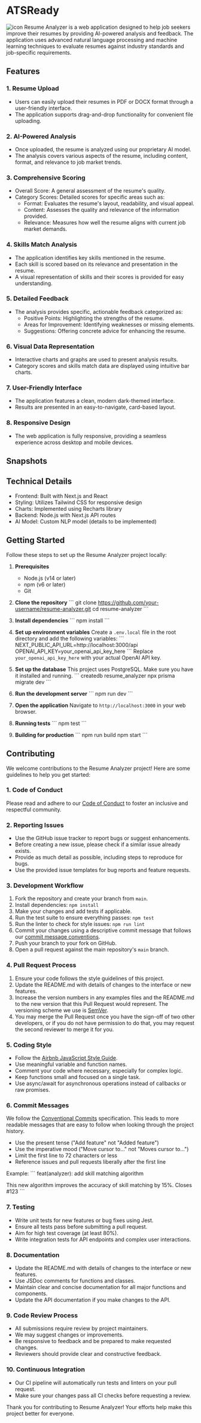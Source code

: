 # ATSReady
![icon](https://github.com/user-attachments/assets/e805da69-52fd-4595-9fc8-8239d2ae81ac)
Resume Analyzer is a web application designed to help job seekers improve their resumes by providing AI-powered analysis and feedback. The application uses advanced natural language processing and machine learning techniques to evaluate resumes against industry standards and job-specific requirements.

## Features
### 1. Resume Upload
- Users can easily upload their resumes in PDF or DOCX format through a user-friendly interface.
- The application supports drag-and-drop functionality for convenient file uploading.

### 2. AI-Powered Analysis
- Once uploaded, the resume is analyzed using our proprietary AI model.
- The analysis covers various aspects of the resume, including content, format, and relevance to job market trends.

### 3. Comprehensive Scoring
- Overall Score: A general assessment of the resume's quality.
- Category Scores: Detailed scores for specific areas such as:
  - Format: Evaluates the resume's layout, readability, and visual appeal.
  - Content: Assesses the quality and relevance of the information provided.
  - Relevance: Measures how well the resume aligns with current job market demands.

### 4. Skills Match Analysis
- The application identifies key skills mentioned in the resume.
- Each skill is scored based on its relevance and presentation in the resume.
- A visual representation of skills and their scores is provided for easy understanding.

### 5. Detailed Feedback
- The analysis provides specific, actionable feedback categorized as:
  - Positive Points: Highlighting the strengths of the resume.
  - Areas for Improvement: Identifying weaknesses or missing elements.
  - Suggestions: Offering concrete advice for enhancing the resume.

### 6. Visual Data Representation
- Interactive charts and graphs are used to present analysis results.
- Category scores and skills match data are displayed using intuitive bar charts.

### 7. User-Friendly Interface
- The application features a clean, modern dark-themed interface.
- Results are presented in an easy-to-navigate, card-based layout.

### 8. Responsive Design
- The web application is fully responsive, providing a seamless experience across desktop and mobile devices.


## Snapshots

## Technical Details

- Frontend: Built with Next.js and React
- Styling: Utilizes Tailwind CSS for responsive design
- Charts: Implemented using Recharts library
- Backend: Node.js with Next.js API routes
- AI Model: Custom NLP model (details to be implemented)

## Getting Started

Follow these steps to set up the Resume Analyzer project locally:

1. **Prerequisites**
   - Node.js (v14 or later)
   - npm (v6 or later)
   - Git

2. **Clone the repository**
   \`\`\`
   git clone https://github.com/your-username/resume-analyzer.git
   cd resume-analyzer
   \`\`\`

3. **Install dependencies**
   \`\`\`
   npm install
   \`\`\`

4. **Set up environment variables**
   Create a `.env.local` file in the root directory and add the following variables:
   \`\`\`
   NEXT_PUBLIC_API_URL=http://localhost:3000/api
   OPENAI_API_KEY=your_openai_api_key_here
   \`\`\`
   Replace `your_openai_api_key_here` with your actual OpenAI API key.

5. **Set up the database**
   This project uses PostgreSQL. Make sure you have it installed and running.
   \`\`\`
   createdb resume_analyzer
   npx prisma migrate dev
   \`\`\`

6. **Run the development server**
   \`\`\`
   npm run dev
   \`\`\`

7. **Open the application**
   Navigate to `http://localhost:3000` in your web browser.

8. **Running tests**
   \`\`\`
   npm test
   \`\`\`

9. **Building for production**
   \`\`\`
   npm run build
   npm start
   \`\`\`

## Contributing

We welcome contributions to the Resume Analyzer project! Here are some guidelines to help you get started:

### 1. Code of Conduct

Please read and adhere to our [Code of Conduct](CODE_OF_CONDUCT.md) to foster an inclusive and respectful community.

### 2. Reporting Issues

- Use the GitHub issue tracker to report bugs or suggest enhancements.
- Before creating a new issue, please check if a similar issue already exists.
- Provide as much detail as possible, including steps to reproduce for bugs.
- Use the provided issue templates for bug reports and feature requests.

### 3. Development Workflow

1. Fork the repository and create your branch from `main`.
2. Install dependencies: `npm install`
3. Make your changes and add tests if applicable.
4. Run the test suite to ensure everything passes: `npm test`
5. Run the linter to check for style issues: `npm run lint`
6. Commit your changes using a descriptive commit message that follows our [commit message conventions](#commit-messages).
7. Push your branch to your fork on GitHub.
8. Open a pull request against the main repository's `main` branch.

### 4. Pull Request Process

1. Ensure your code follows the style guidelines of this project.
2. Update the README.md with details of changes to the interface or new features.
3. Increase the version numbers in any examples files and the README.md to the new version that this Pull Request would represent. The versioning scheme we use is [SemVer](http://semver.org/).
4. You may merge the Pull Request once you have the sign-off of two other developers, or if you do not have permission to do that, you may request the second reviewer to merge it for you.

### 5. Coding Style

- Follow the [Airbnb JavaScript Style Guide](https://github.com/airbnb/javascript).
- Use meaningful variable and function names.
- Comment your code where necessary, especially for complex logic.
- Keep functions small and focused on a single task.
- Use async/await for asynchronous operations instead of callbacks or raw promises.

### 6. Commit Messages

We follow the [Conventional Commits](https://www.conventionalcommits.org/) specification. This leads to more readable messages that are easy to follow when looking through the project history. 

- Use the present tense ("Add feature" not "Added feature")
- Use the imperative mood ("Move cursor to..." not "Moves cursor to...")
- Limit the first line to 72 characters or less
- Reference issues and pull requests liberally after the first line

Example:
\`\`\`
feat(analyzer): add skill matching algorithm

This new algorithm improves the accuracy of skill matching by 15%.
Closes #123
\`\`\`

### 7. Testing

- Write unit tests for new features or bug fixes using Jest.
- Ensure all tests pass before submitting a pull request.
- Aim for high test coverage (at least 80%).
- Write integration tests for API endpoints and complex user interactions.

### 8. Documentation

- Update the README.md with details of changes to the interface or new features.
- Use JSDoc comments for functions and classes.
- Maintain clear and concise documentation for all major functions and components.
- Update the API documentation if you make changes to the API.

### 9. Code Review Process

- All submissions require review by project maintainers.
- We may suggest changes or improvements.
- Be responsive to feedback and be prepared to make requested changes.
- Reviewers should provide clear and constructive feedback.

### 10. Continuous Integration

- Our CI pipeline will automatically run tests and linters on your pull request.
- Make sure your changes pass all CI checks before requesting a review.

Thank you for contributing to Resume Analyzer! Your efforts help make this project better for everyone.
